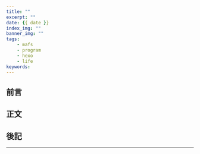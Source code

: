 ```yaml
---
title: ""
excerpt: ""
date: {{ date }}
index_img: ""
banner_img: ""
tags: 
    - mafs
    - program
    - hexo
    - life
keywords: 
---
```


<!-- Latex Protector: Remove "@" before use -->

<!--@lp:skip-all-->
<!--@lp:skip-some-->

<!-- Literary post writing: Replace 全形雙空格 with &emsp;&emsp; -->

## 前言

## 正文

## 後記

---

<!-- ## 參考 -->

